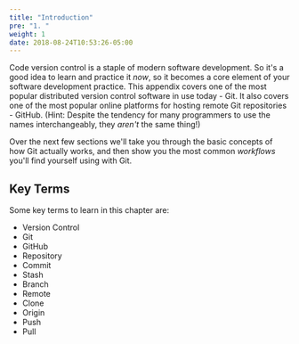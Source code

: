 ```yaml
---
title: "Introduction"
pre: "1. "
weight: 1
date: 2018-08-24T10:53:26-05:00
---
```


Code version control is a staple of modern software development.  So it's a good idea to learn and practice it _now_, so it becomes a core element of your software development practice.  This appendix covers one of the most popular distributed version control software in use today - Git.  It also covers one of the most popular online platforms for hosting remote Git repositories - GitHub.  (Hint: Despite the tendency for many programmers to use the names interchangeably, they _aren't_ the same thing!)

Over the next few sections we'll take you through the basic concepts of how Git actually works, and then show you the most common _workflows_ you'll find yourself using with Git.

## Key Terms

Some key terms to learn in this chapter are:

* Version Control
* Git
* GitHub
* Repository
* Commit
* Stash
* Branch
* Remote 
* Clone
* Origin
* Push
* Pull

